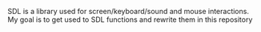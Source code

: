 SDL is a library used for screen/keyboard/sound and mouse interactions. My goal is to get used to SDL functions and rewrite them in this repository
